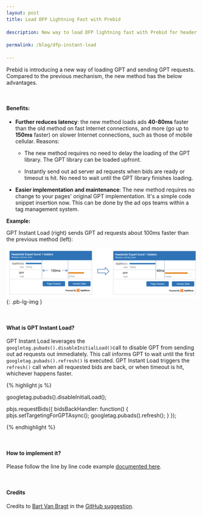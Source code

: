 ```yaml
---
layout: post
title: Load DFP Lightning Fast with Prebid

description: New way to load DFP lightning fast with Prebid for header bidding.

permalink: /blog/dfp-instant-load

---
```


Prebid is introducing a new way of loading GPT and sending GPT requests. Compared to the previous mechanism, the new method has the below advantages.

<br>

#### Benefits:

- **Further reduces latency**: the new method loads ads **40-80ms** faster than the old method on fast Internet connections, and more (go up to **150ms** faster) on slower Internet connections, such as those of mobile cellular. Reasons:

	- The new method requires no need to delay the loading of the GPT library. The GPT library can be loaded upfront.

	- Instantly send out ad server ad requests when bids are ready or timeout is hit. No need to wait until the GPT library finishes loading.

- **Easier implementation and maintenance**: The new method requires no change to your pages' original GPT implementation. It's a simple code snippet insertion now. This can be done by the ad ops teams within a tag management system.

**Example:**

GPT Instant Load (right) sends GPT ad requests about 100ms faster than the previous method (left):

![Prebid Instant Load Benefits](/assets/images/blog/instant-load/prebid-instant-load.png){: .pb-lg-img }

<br>

#### What is GPT Instant Load?

GPT Instant Load leverages the `googletag.pubads().disableInitialLoad()`call to disable GPT from sending out ad requests out immediately. This call informs GPT to wait until the first `googletag.pubads().refresh()` is executed. GPT Instant Load triggers the `refresh()` call when all requested bids are back, or when timeout is hit, whichever happens faster.

{% highlight js %}

googletag.pubads().disableInitialLoad();

pbjs.requestBids({
  bidsBackHandler: function() {
    pbjs.setTargetingForGPTAsync();
    googletag.pubads().refresh();
  }
});

{% endhighlight %}

<br>

#### How to implement it?

Please follow the line by line code example [documented here](/dev-docs/examples/basic-example.html).

<br>

#### Credits

Credits to [Bart Van Bragt](https://github.com/BartVB) in the [GitHub suggestion](https://github.com/prebid/Prebid.js/issues/276).
